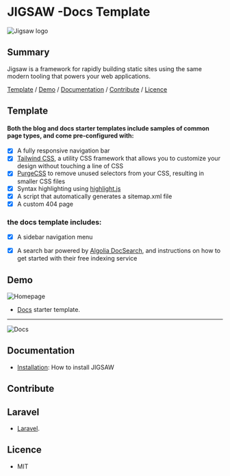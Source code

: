 # JIGSAW -Docs Template

![Jigsaw logo](https://raw.githubusercontent.com/tightenco/jigsaw/master/jigsaw-banner.png)

## Summary
Jigsaw is a framework for rapidly building static sites using the same modern tooling that powers your web applications.

[Template](#Template) / [Demo](#demo) / [Documentation](#documentation) / [Contribute](#contribute) / [Licence](#licence)
 
 ## Template
 #### Both the blog and docs starter templates include samples of common page types, and come pre-configured with:

- [x] A fully responsive navigation bar
- [x] [Tailwind CSS](https://tailwindcss.com/), a utility CSS framework that allows you to customize your design without touching a line of CSS
- [x] [PurgeCSS](https://purgecss.com/) to remove unused selectors from your CSS, resulting in smaller CSS files
- [x] Syntax highlighting using [highlight.js](https://highlightjs.org/)
- [x] A script that automatically generates a sitemap.xml file
- [x] A custom 404 page

### the docs template includes:
- [x] A sidebar navigation menu
- [x] A search bar powered by [Algolia DocSearch](https://community.algolia.com/docsearch/), and instructions on how to get started with their free indexing service



## Demo

![Homepage](https://jigsaw.tighten.co/assets/img/jigsaw-logo.svg)

- [Docs](http://jigsaw-docs-staging.tighten.co/) starter template. 

<hr>

![Docs](https://jigsaw.tighten.co/assets/img/template-docs.png)


## Documentation

- [Installation](https://jigsaw.tighten.co/docs/installation/): How to install JIGSAW


## Contribute

## Laravel

- [Laravel](hhttps://laravel.com/).


## Licence

- MIT

